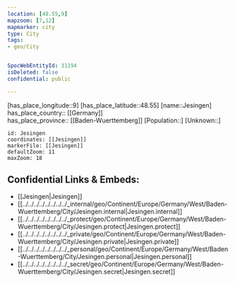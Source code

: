 ```yaml
---
location: [48.55,9] 
mapzoom: [7,12] 
mapmarker: city 
type: City
tags:
- geo/City


SpocWebEntityId: 31194
isDeleted: false
confidential: public

---
```

[has_place_longitude::9] 
[has_place_latitude::48.55] 
[name::Jesingen] 
has_place_country:: [[Germany]]  
has_place_province:: [[Baden-Wuerttemberg]] 
[Population::] 
[Unknown::] 


```leaflet
id: Jesingen
coordinates: [[Jesingen]] 
markerFile: [[Jesingen]] 
defaultZoom: 11 
maxZoom: 18
```


## Confidential Links & Embeds: 
- [[Jesingen|Jesingen]]  
- [[../../../../../../../../_internal/geo/Continent/Europe/Germany/West/Baden-Wuerttemberg/City/Jesingen.internal|Jesingen.internal]] 
- [[../../../../../../../../_protect/geo/Continent/Europe/Germany/West/Baden-Wuerttemberg/City/Jesingen.protect|Jesingen.protect]] 
- [[../../../../../../../../_private/geo/Continent/Europe/Germany/West/Baden-Wuerttemberg/City/Jesingen.private|Jesingen.private]] 
- [[../../../../../../../../_personal/geo/Continent/Europe/Germany/West/Baden-Wuerttemberg/City/Jesingen.personal|Jesingen.personal]] 
- [[../../../../../../../../_secret/geo/Continent/Europe/Germany/West/Baden-Wuerttemberg/City/Jesingen.secret|Jesingen.secret]] 
